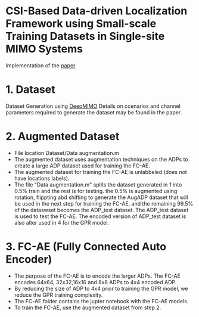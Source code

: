 # CSI-Based Data-driven Localization Framework using Small-scale Training Datasets in Single-site MIMO Systems
Implementation of the [paper](https://arxiv.org/abs/2304.11455)
# 1. Dataset 
Dataset Generation using [DeepMIMO](https://www.deepmimo.net/) 
Details on ccenarios and channel parameters required to generate the dataset may be found in the paper. 
# 2. Augmented Dataset
- File location Dataset/Data augmentation.m
- The augmented dataset uses augmentation techniques on the ADPs to create a large ADP dataset used for training the FC-AE.
- The augmented dataset for training the FC-AE is unlabbeled (does not have locations labels).
- The file "Data augmentation.m" splits the dataset generated in 1 into 0.5% train and the rest is for testing. the 0.5% is augmented using rotation, flippting abd shifting to generate the AugADP dataset that will be used in the next step for training the FC-AE, and the remaining 99.5% of the dataswset becomes the ADP_test dataset. The ADP_test dataset is used to test the FC-AE. The encoded version of ADP_test dataset is also alter used in 4 for the GPR model.
# 3. FC-AE (Fully Connected Auto Encoder)
- The purpose of the FC-AE is to encode the larger ADPs. The FC-AE encodes 64x64, 32x32,16x16 and 8x8 ADPs to 4x4 encoded ADP. 
- By reducing the size of ADP to 4x4 prior to training the GPR model, we reduce the GPR training complexity. 
- The FC-AE folder contains the jupter notebook with the FC-AE models.
- To train the FC-AE, use the augmented dataset from step 2.


